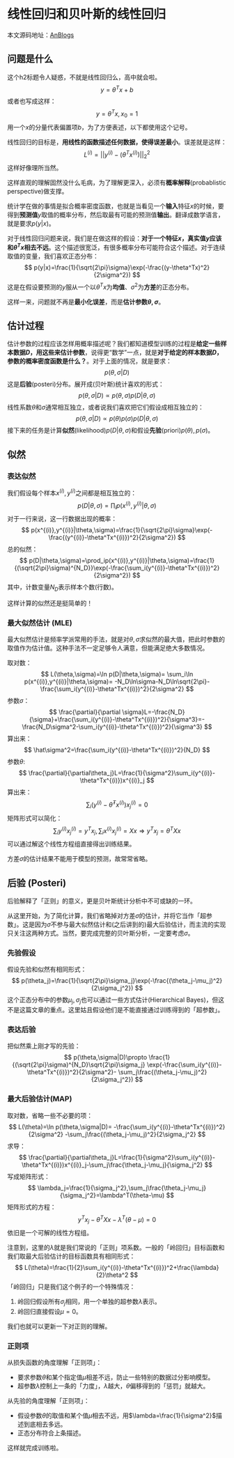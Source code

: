 # 线性回归和贝叶斯的线性回归

本文源码地址：[AnBlogs]()

## 问题是什么

这个h2标题令人疑惑，不就是线性回归么，高中就会啦。
$$
y=\theta^Tx+b
$$
或者也写成这样：
$$
y=\theta^Tx,x_0=1
$$
用一个$x$的分量代表偏置项$b$，为了方便表述，以下都使用这个记号。

线性回归的目标是，**用线性的函数描述任何数据，使得误差最小**。误差就是这样：
$$
L^{(i)}=||y^{(i)}-(\theta^Tx^{(i)})||_2^2
$$
这样好像理所当然。

这样直观的理解固然没什么毛病，为了理解更深入，必须有**概率解释**(probablistic perspective)做支撑。

统计学在做的事情是拟合概率密度函数，也就是当看见一个**输入**特征$x$的时候，要得到**预测值**$y$取值的概率分布，然后取最有可能的预测值**输出**。翻译成数学语言，就是要求$p(y|x)$。

对于线性回归问题来说，我们是在做这样的假设：**对于一个特征$x$，真实值$y$应该和$\theta^Tx$相去不远**。这个描述很宽泛，有很多概率分布可能符合这个描述。对于连续取值的变量，我们喜欢正态分布：
$$
p(y|x)=\frac{1}{\sqrt{2\pi}\sigma}\exp(-\frac{(y-\theta^Tx)^2}{2\sigma^2})
$$
这是在假设要预测的$y$服从一个以$\theta^Tx$为**均值**、$\sigma^2$为**方差**的正态分布。

这样一来，问题就不再是**最小化误差**，而是**估计参数$\theta,\sigma$**。

## 估计过程

估计参数的过程应该怎样用概率描述呢？我们都知道模型训练的过程是**给定一些样本数据$D$，用这些来估计参数**，说得更“数学”一点，就是**对于给定的样本数据$D$，参数的概率密度函数是什么？**。对于上面的情况，就是要求：
$$
p(\theta,\sigma|D)
$$
这是**后验**(posteri)分布。展开成(贝叶斯)统计喜欢的形式：
$$
p(\theta,\sigma|D)\propto p(\theta,\sigma)p(D|\theta,\sigma)
$$
线性系数$\theta$和$\sigma$通常相互独立，或者说我们喜欢把它们假设成相互独立的：
$$
p(\theta,\sigma|D)\propto p(\theta)p(\sigma)p(D|\theta,\sigma)
$$
接下来的任务是计算**似然**(likelihood)$p(D|\theta,\sigma)$和假设**先验**(priori)$p(\theta),p(\sigma)$。

## 似然

### 表达似然

我们假设每个样本$x^{(i)},y^{(i)}$之间都是相互独立的：
$$
p(D|\theta,\sigma)=\prod_ip(x^{(i)},y^{(i)}|\theta,\sigma)
$$
对于一行来说，这一行数据出现的概率：
$$
p(x^{(i)},y^{(i)}|\theta,\sigma)=\frac{1}{\sqrt{2\pi}\sigma}\exp(-\frac{(y^{(i)}-\theta^Tx^{(i)})^2}{2\sigma^2})
$$
总的似然：
$$
p(D|\theta,\sigma)=\prod_ip(x^{(i)},y^{(i)}|\theta,\sigma)=\frac{1}{(\sqrt{2\pi}\sigma)^{N_D}}\exp(-\frac{\sum_i(y^{(i)}-\theta^Tx^{(i)})^2}{2\sigma^2})
$$
其中，计数变量$N_D$表示样本个数(行数)。

这样计算的似然还是挺简单的！

### 最大似然估计 (MLE)

最大似然估计是频率学派常用的手法，就是对$\theta,\sigma$求似然的最大值，把此时参数的取值作为估计值。这种手法不一定足够令人满意，但能满足绝大多数情况。

取对数：
$$
L(\theta,\sigma)=\ln p(D|\theta,\sigma)=
\sum_i\ln p(x^{(i)},y^{(i)}|\theta,\sigma)=
-N_D\ln\sigma-N_D\ln\sqrt{2\pi}-\frac{\sum_i(y^{(i)}-\theta^Tx^{(i)})^2}{2\sigma^2}
$$
参数$\sigma$：
$$
\frac{\partial}{\partial \sigma}L=-\frac{N_D}{\sigma}+\frac{\sum_i(y^{(i)}-\theta^Tx^{(i)})^2}{\sigma^3}=-\frac{N_D\sigma^2-\sum_i(y^{(i)}-\theta^Tx^{(i)})^2}{\sigma^3}
$$
算出来：
$$
\hat\sigma^2=\frac{\sum_i(y^{(i)}-\theta^Tx^{(i)})^2}{N_D}
$$
参数$\theta$:
$$
\frac{\partial}{\partial\theta_j}L=\frac{1}{\sigma^2}\sum_i(y^{(i)}-\theta^Tx^{(i)})x^{(i)}_j
$$
算出来：
$$
\sum_i(y^{(i)}-\hat\theta^Tx^{(i)})x^{(i)}_j=0
$$
矩阵形式可以简化：
$$
\sum_iy^{(i)}x^{(i)}_j=y^Tx_j,\sum_ix^{(i)}x_j^{(i)}=Xx
\Rightarrow
y^Tx_j=\theta^TXx
$$
可以通过解这个线性方程组直接得出训练结果。

方差$\sigma$的估计结果不能用于模型的预测，故常常省略。

## 后验 (Posteri)

后验解释了「正则」的意义，更是贝叶斯统计分析中不可或缺的一环。

从这里开始，为了简化计算，我们省略掉对方差$\sigma$的估计，并将它当作「超参数」。这是因为$\sigma$不参与最大似然估计和(之后讲到的)最大后验估计，而主流的实现只关注这两种方式。当然，要完成完整的贝叶斯分析，一定要考虑$\sigma$。

### 先验假设

假设先验和似然有相同形式：
$$
p(\theta_j)=\frac{1}{\sqrt{2\pi}\sigma_j}\exp(-\frac{(\theta_j-\mu_j)^2}{2\sigma_j^2})
$$
这个正态分布中的参数$\mu_j,\sigma_j$也可以通过一些方式估计(Hierarchical Bayes)，但这不是这篇文章的重点。这里姑且假设他们是不能直接通过训练得到的「超参数」。

### 表达后验

把似然乘上刚才写的先验：
$$
p(\theta,\sigma|D)\propto
\frac{1}{(\sqrt{2\pi}\sigma)^{N_D}\sqrt{2\pi}\sigma_j}
\exp(-\frac{\sum_i(y^{(i)}-\theta^Tx^{(i)})^2}{2\sigma^2}-
\sum_j\frac{(\theta_j-\mu_j)^2}{2\sigma_j^2})
$$

### 最大后验估计(MAP)

取对数，省略一些不必要的项：
$$
L(\theta)=\ln p(\theta,\sigma|D)=
-\frac{\sum_i(y^{(i)}-\theta^Tx^{(i)})^2}{2\sigma^2}
-\sum_j\frac{(\theta_j-\mu_j)^2}{2\sigma_j^2}
$$
求导：
$$
\frac{\partial}{\partial\theta_j}L=\frac{1}{\sigma^2}\sum_i(y^{(i)}-\theta^Tx^{(i)})x^{(i)}_j-\sum_j\frac{\theta_j-\mu_j}{\sigma_j^2}
$$
写成矩阵形式：
$$
\lambda_j=\frac{1}{\sigma_j^2},\sum_j\frac{\theta_j-\mu_j}{\sigma_j^2}=\lambda^T(\theta-\mu)
$$
矩阵形式的方程：
$$
y^Tx_j-\theta^TXx-\lambda^T(\theta-\mu)=0
$$
依旧是一个可解的线性方程组。

注意到，这里的$\lambda$就是我们常说的「正则」项系数。一般的「岭回归」目标函数和我们取最大后验估计的目标函数具有相同形式：
$$
L(\theta)=\frac{1}{2}\sum_i(y^{(i)}-\theta^Tx^{(i)})^2+\frac{\lambda}{2}\theta^2
$$
「岭回归」只是我们这个例子的一个特殊情况：

1. 岭回归假设所有$\sigma_j$相同，用一个单独的超参数$\lambda$表示。
2. 岭回归直接假设$\mu=0$。

我们也就可以更新一下对正则的理解。

### 正则项

从损失函数的角度理解「正则项」：

- 要求参数$\theta$和某个指定值$\mu$相差不远，防止一些特别的数据过分影响模型。
- 超参数$\lambda$控制上一条的「力度」，$\lambda$越大，$\theta$偏移得到的「惩罚」就越大。

从先验的角度理解「正则项」：

- 假设参数$\theta$的取值和某个值$\mu$相去不远，用$\lambda=\frac{1}{\sigma^2}$描述到底相去多远。
- 正态分布符合上条描述。

这样就完成训练啦。
